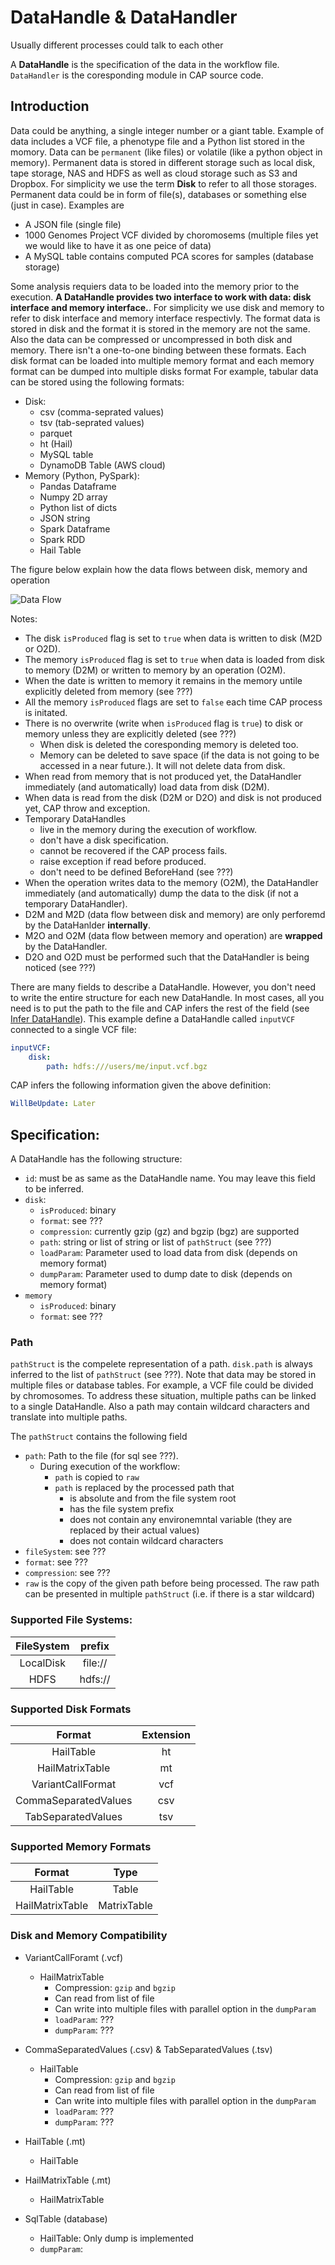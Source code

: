 # DataHandle & DataHandler

Usually different processes could talk to each other 

A **DataHandle** is the specification of the data in the workflow file.
`DataHandler` is the coresponding module in CAP source code. 

## Introduction

Data could be anything, a single integer number or a giant table.
Example of data includes a VCF file, a phenotype file and a Python list stored in the momory.
Data can be `permanent` (like files) or volatile (like a python object in memory).
Permanent data is stored in different storage such as local disk, tape storage, NAS and HDFS as well as cloud storage such as S3 and Dropbox.
For simplicity we use the term **Disk** to refer to all those storages.
Permanent data could be in form of file(s), databases or something else (just in case).
Examples are
- A JSON file (single file)
- 1000 Genomes Project VCF divided by choromosems (multiple files yet we would like to have it as one peice of data)
- A MySQL table contains computed PCA scores for samples (database storage)

Some analysis requiers data to be loaded into the memory prior to the execution.
**A DataHandle provides two interface to work with data: disk interface and memory interface.**.
For simplicity we use disk and memory to refer to disk interface and memory interface respectivly.
The format data is stored in disk and the format it is stored in the memory are not the same.
Also the data can be compressed or uncompressed in both disk and memory.
There isn't a one-to-one binding between these formats.
Each disk format can be loaded into multiple memory format and each memory format can be dumped into multiple disks format
For example, tabular data can be stored using the following formats:
- Disk:
    - csv (comma-seprated values)
    - tsv (tab-seprated values)
    - parquet
    - ht (Hail)
    - MySQL table
    - DynamoDB Table (AWS cloud)
- Memory (Python, PySpark):
    - Pandas Dataframe
    - Numpy 2D array
    - Python list of dicts
    - JSON string
    - Spark Dataframe
    - Spark RDD
    - Hail Table

The figure below explain how the data flows between disk, memory and operation

![Data Flow](../Figures/DataFlow.png)

Notes:
- The disk `isProduced` flag is set to `true` when data is written to disk (M2D or O2D).
- The memory `isProduced` flag is set to `true` when data is loaded from disk to memory (D2M) or written to memory by an operation (O2M).
- When the date is written to memory it remains in the memory untile explicitly deleted from memory (see ???)
- All the memory `isProduced` flags are set to `false` each time CAP process is initated.
- There is no overwrite (write when `isProduced` flag is `true`) to disk or memory unless they are explicitly deleted (see ???)
    - When disk is deleted the coresponding memory is deleted too.
    - Memory can be deleted to save space (if the data is not going to be accessed in a near future.). It will not delete data from disk.
- When read from memory that is not produced yet, the DataHandler immediately (and automatically) load data from disk (D2M).
- When data is read from the disk (D2M or D2O) and disk is not produced yet, CAP throw and exception.
- Temporary DataHandles
    - live in the memory during the execution of workflow.
    - don't have a disk specification.
    - cannot be recovered if the CAP process fails.
    - raise exception if read before produced.
    - don't need to be defined BeforeHand (see ???)
- When the operation writes data to the memory (O2M), the DataHandler immediately (and automatically) dump the data to the disk (if not a temporary DataHandler).
- D2M and M2D (data flow between disk and memory) are only perforemd by the DataHanlder **internally**.
- M2O and O2M (data flow between memory and operation) are **wrapped** by the DataHandler.
- D2O and O2D must be performed such that the DataHandler is being noticed (see ???)


There are many fields to describe a DataHandle.
However, you don't need to write the entire structure for each new DataHandle.
In most cases, all you need is to put the path to the file and CAP infers the rest of the field (see [Infer DataHandle](InferDataHandle.md)).
This example define a DataHandle called `inputVCF` connected to a single VCF file:
```yaml
inputVCF:
    disk:
        path: hdfs:///users/me/input.vcf.bgz
```

CAP infers the following information given the above definition:
```yaml
WillBeUpdate: Later
```

## Specification:
A DataHandle has the following structure:
- `id`: must be as same as the DataHandle name. You may leave this field to be inferred.
- `disk`:
    - `isProduced`: binary
    - `format`: see ???
    - `compression`: currently gzip (gz) and bgzip (bgz) are supported
    - `path`: string or list of string or list of `pathStruct` (see ???)
    - `loadParam`: Parameter used to load data from disk (depends on memory format)
    - `dumpParam`: Parameter used to dump date to disk (depends on memory format)
- `memory`
    - `isProduced`: binary
    - `format`: see ???

### Path
`pathStruct` is the compelete representation of a path.
`disk.path` is always inferred to the list of `pathStruct` (see ???).
Note that data may be stored in multiple files or database tables.
For example, a VCF file could be divided by chromosomes.
To address these situation, multiple paths can be linked to a single DataHandle.
Also a path may contain wildcard characters and translate into multiple paths.

The `pathStruct` contains the following field
- `path`: Path to the file (for sql see ???).
    - During execution of the workflow:
        - `path` is copied to `raw`
        - `path` is replaced by the processed path that
            - is absolute and from the file system root
            - has the file system prefix
            - does not contain any environemntal variable (they are replaced by their actual values)
            - does not contain wildcard characters
- `fileSystem`: see ???
- `format`: see ???
- `compression`: see ???
- `raw` is the copy of the given path before being processed. The raw path can be presented in multiple `pathStruct` (i.e. if there is a star wildcard)


### Supported File Systems:

| FileSystem |  prefix |
|:----------:|:-------:|
|  LocalDisk | file:// |
|    HDFS    | hdfs:// |

### Supported Disk Formats

|        Format        | Extension  |
|:--------------------:|:----------:|
|       HailTable      |     ht     |
|    HailMatrixTable   |     mt     |
|   VariantCallFormat  |     vcf    |
| CommaSeparatedValues |     csv    |
|  TabSeparatedValues  |     tsv    |

### Supported Memory Formats

|      Format      |      Type       |
|:----------------:|:---------------:|
|     HailTable    |      Table      |
|  HailMatrixTable |   MatrixTable   |

### Disk and Memory Compatibility

- VariantCallForamt (.vcf)
    - HailMatrixTable
        - Compression: `gzip` and `bgzip`
        - Can read from list of file
        - Can write into multiple files with parallel option in the `dumpParam`
        - `loadParam`: ???
        - `dumpParam`: ???

- CommaSeparatedValues (.csv) & TabSeparatedValues (.tsv)
    - HailTable
        - Compression: `gzip` and `bgzip`
        - Can read from list of file
        - Can write into multiple files with parallel option in the `dumpParam`
        - `loadParam`: ???
        - `dumpParam`: ???

- HailTable (.mt)
    - HailTable 

- HailMatrixTable (.mt)
    - HailMatrixTable

- SqlTable (database)
    - HailTable: Only dump is implemented
    - `dumpParam`:

